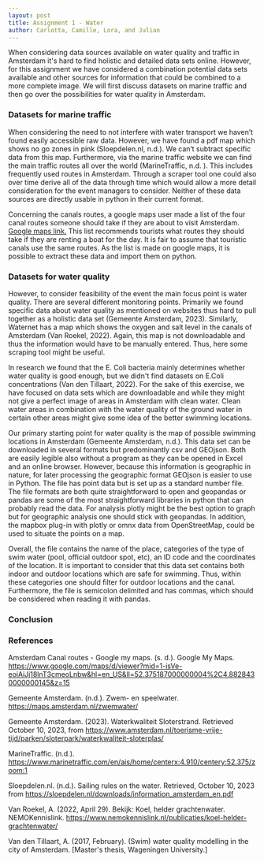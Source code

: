 ```yaml
---
layout: post
title: Assignment 1 - Water
author: Carlotta, Camille, Lora, and Julian
---
```


When considering data sources available on water quality and traffic in Amsterdam it's hard to find holistic and detailed data sets online. However, for this assignment we have considered a combination potential data sets available and other sources for information that could be combined to a more complete image. We will first discuss datasets on marine traffic and then go over the possibilities for water quality in Amsterdam. 

### Datasets for marine traffic 

When considering the need to not interfere with water transport we haven’t found easily accessible raw data. However, we have found a pdf map which shows no go zones in pink (Sloepdelen.nl, n.d.). We can’t subtract specific data from this map. Furthermore, via the marine traffic website we can find the main traffic routes all over the world (MarineTraffic, n.d. ). This includes frequently used routes in Amsterdam. Through a scraper tool one could also over time derive all of the data through time which would allow a more detail consideration for the event managers to consider. Neither of these data sources are directly usable in python in their current format. 

Concerning the canals routes, a google maps user made a list of the four canal routes someone should take if they are about to visit Amsterdam. [Google maps link.](https://www.google.com/maps/d/viewer?mid=1-isVe-eoiAiJj18lnT3cmeoLnbw&hl=en_US&ll=52.375187000000004%2C4.8828430000000145&z=15 ) This list recommends tourists what routes they should take if they are renting a boat for the day. It is fair to assume that touristic canals use the same routes. As the list is made on google maps, it is possible to extract these data and import them on python.  

### Datasets for water quality  

However, to consider feasibility of the event the main focus point is water quality. There are several different monitoring points. Primarily we found specific data about water quality as mentioned on websites thus hard to pull together as a holistic data set (Gemeente Amsterdam, 2023). Similarly, Waternet has a map which shows the oxygen and salt level in the canals of Amsterdam (Van Roekel, 2022).  Again, this map is not downloadable and thus the information would have to be manually entered. Thus, here some scraping tool might be useful.  

 

In research we found that the E. Coli bacteria mainly determines whether water quality is good enough, but we didn't find datasets on E.Coli concentrations (Van den Tillaart, 2022). For the sake of this exercise, we have focused on data sets which are downloadable and while they might not give a perfect image of areas in Amsterdam with clean water. Clean water areas in combination with the water quality of the ground water in certain other areas might give some idea of the better swimming locations. 

  

Our primary starting point for water quality is the map of possible swimming locations in Amsterdam (Gemeente Amsterdam, n.d.). This data set can be downloaded in several formats but predominantly csv and GEOjson. Both are easily legible also without a program as they can be opened in Excel and an online browser. However, because this information is geographic in nature, for later processing the geographic format GEOjson is easier to use in Python. The file has point data but is set up as a standard number file. The file formats are both quite straightforward to open and geopandas or pandas are some of the most straightforward libraries in python that can probably read the data. For analysis plotly might be the best option to graph but for geographic analysis one should stick with geopandas. In addition, the mapbox plug-in with plotly or omnx data from OpenStreetMap, could be used to situate the points on a map. 

Overall, the file contains the name of the place, categories of the type of swim water (pool, official outdoor spot, etc), an ID code and the coordinates of the location. It is important to consider that this data set contains both indoor and outdoor locations which are safe for swimming. Thus, within these categories one should filter for outdoor locations and the canal. Furthermore, the file is semicolon delimited and has commas, which should be considered when reading it with pandas. 


### Conclusion 

 

### References 

Amsterdam Canal routes - Google my maps. (s. d.). Google My Maps. https://www.google.com/maps/d/viewer?mid=1-isVe-eoiAiJj18lnT3cmeoLnbw&hl=en_US&ll=52.375187000000004%2C4.8828430000000145&z=15 

Gemeente Amsterdam. (n.d.). Zwem- en speelwater. https://maps.amsterdam.nl/zwemwater/ 

Gemeente Amsterdam. (2023). Waterkwaliteit Sloterstrand. Retrieved October 10, 2023, from  https://www.amsterdam.nl/toerisme-vrije-tijd/parken/sloterpark/waterkwaliteit-sloterplas/ 

MarineTraffic. (n.d.).  https://www.marinetraffic.com/en/ais/home/centerx:4.910/centery:52.375/zoom:1 

Sloepdelen.nl. (n.d.). Sailing rules on the water. Retrieved, October 10, 2023 from https://sloepdelen.nl/downloads/information_amsterdam_en.pdf 

Van Roekel, A. (2022, April 29). Bekijk: Koel, helder grachtenwater. NEMOKennislink. https://www.nemokennislink.nl/publicaties/koel-helder-grachtenwater/ 

Van den Tillaart, A. (2017, February). (Swim) water quality modelling in the city of Amsterdam. [Master's thesis, Wageningen University.] 